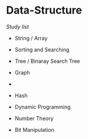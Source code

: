 # Data-Structure 

*Study list*
  * String / Array

  * Sorting and Searching

  * Tree / Binaray Search Tree

  * Graph

  * [Linked List]: https://github.com/YeoKyuLi/Data-Structure/blob/master/Linked_List/linked_list.md	"Linked List"
  * Hash

  * Dynamic Programming

  * Number Theory

  * Bit Manipulation
